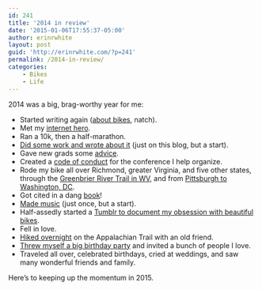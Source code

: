 ```yaml
---
id: 241
title: '2014 in review'
date: '2015-01-06T17:55:37-05:00'
author: erinrwhite
layout: post
guid: 'http://erinrwhite.com/?p=241'
permalink: /2014-in-review/
categories:
    - Bikes
    - Life
---
```


2014 was a big, brag-worthy year for me:

- Started writing again ([about bikes](https://erinrwhite.com/errandonnee-winter-bike-challenge/), natch).
- Met my [internet hero](http://www.zephoria.org/).
- Ran a 10k, then a half-marathon.
- [Did some work and wrote about it](https://erinrwhite.com/category/libraries/) (just on this blog, but a start).
- Gave new grads some [advice](http://rvanews.com/features/advice-for-soon-to-be-college-grads/111934).
- Created a [code of conduct](http://eduiconf.org/introducing-the-edui-code-of-conduct/) for the conference I help organize.
- Rode my bike all over Richmond, greater Virginia, and five other states, through the [Greenbrier River Trail in WV](https://www.flickr.com/photos/conformerist/sets/72157644734025073/), and from [Pittsburgh to Washington, DC](https://www.flickr.com/photos/conformerist/sets/72157648015937770/).
- Got cited in a dang [book](http://www.alastore.ala.org/detail.aspx?ID=11177)!
- [Made music](https://www.youtube.com/watch?v=Kz4_ell8-Os) (just once, but a start).
- Half-assedly started a [Tumblr to document my obsession with beautiful bikes](http://bikesofrva.tumblr.com/).
- Fell in love.
- [Hiked overnight](https://www.flickr.com/photos/conformerist/sets/72157644734025073/) on the Appalachian Trail with an old friend.
- [Threw myself a big birthday party](http://erinsnerdythirty.tumblr.com/) and invited a bunch of people I love.
- Traveled all over, celebrated birthdays, cried at weddings, and saw many wonderful friends and family.

Here’s to keeping up the momentum in 2015.